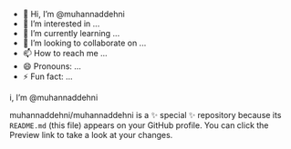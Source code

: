 - 👋 Hi, I’m @muhannaddehni
- 👀 I’m interested in ...
- 🌱 I’m currently learning ...
- 💞️ I’m looking to collaborate on ...
- 📫 How to reach me ...
- 😄 Pronouns: ...
- ⚡ Fun fact: ...

<!---
muhannaddehni/muhannaddehni is a ✨ special ✨ repository because its `README.md` (this file) appears on your GitHub profile.
You can click the Preview link to take a look at your changes.
--->i, I’m @muhannaddehni
muhannaddehni/muhannaddehni is a ✨ special ✨ repository because its `README.md` (this file) appears on your GitHub profile.
You can click the Preview link to take a look at your changes.

